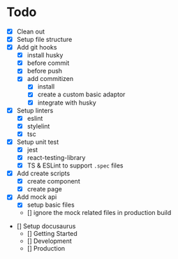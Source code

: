 # Todo

- [x] Clean out
- [x] Setup file structure
- [x] Add git hooks
  - [x] install husky
  - [x] before commit
  - [x] before push
  - [x] add commitizen
    - [x] install
    - [x] create a custom basic adaptor
    - [x] integrate with husky
- [x] Setup linters
  - [x] eslint
  - [x] stylelint
  - [x] tsc
- [x] Setup unit test
  - [x] jest
  - [x] react-testing-library
  - [x] TS & ESLint to support `.spec` files
- [x] Add create scripts
  - [x] create component
  - [x] create page
- [x] Add mock api
  - [x] setup basic files
  - [] ignore the mock related files in production build
- [] Setup docusaurus
  - [] Getting Started
  - [] Development
  - [] Production
